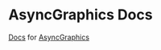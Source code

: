 # AsyncGraphics Docs

[Docs](https://heestand-xyz.github.io/AsyncGraphics-Docs/documentation/asyncgraphics/) for [AsyncGraphics](https://github.com/heestand-xyz/AsyncGraphics)
